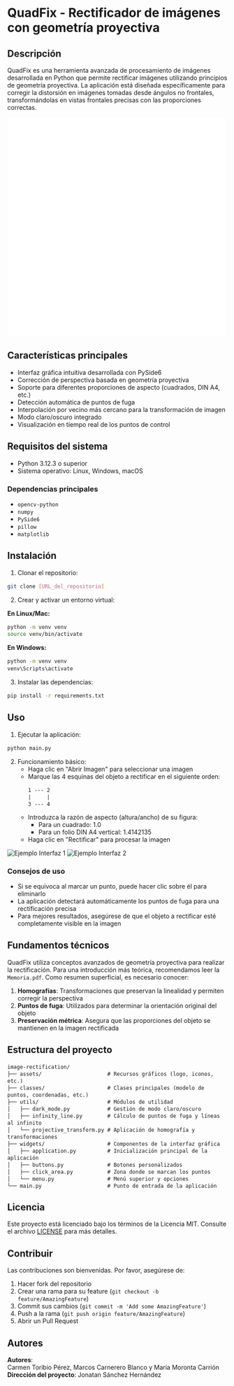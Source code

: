 # QuadFix - Rectificador de imágenes con geometría proyectiva

## Descripción
QuadFix es una herramienta avanzada de procesamiento de imágenes desarrollada en Python que permite rectificar imágenes utilizando principios de geometría proyectiva. La aplicación está diseñada específicamente para corregir la distorsión en imágenes tomadas desde ángulos no frontales, transformándolas en vistas frontales precisas con las proporciones correctas.

![Logo QuadFix](assets/Logo_Dark.png)

## Características principales
- Interfaz gráfica intuitiva desarrollada con PySide6
- Corrección de perspectiva basada en geometría proyectiva
- Soporte para diferentes proporciones de aspecto (cuadrados, DIN A4, etc.)
- Detección automática de puntos de fuga
- Interpolación por vecino más cercano para la transformación de imagen
- Modo claro/oscuro integrado
- Visualización en tiempo real de los puntos de control

## Requisitos del sistema
- Python 3.12.3 o superior
- Sistema operativo: Linux, Windows, macOS

### Dependencias principales
- `opencv-python`
- `numpy`
- `PySide6`
- `pillow`
- `matplotlib`

## Instalación

1. Clonar el repositorio:
```bash
git clone [URL_del_repositorio]
```
2. Crear y activar un entorno virtual:

**En Linux/Mac:**
```bash
python -m venv venv 
source venv/bin/activate
```
**En Windows:**
```bash
python -m venv venv
venv\Scripts\activate
```

3. Instalar las dependencias:
```bash
pip install -r requirements.txt
```


## Uso

1. Ejecutar la aplicación:
```bash
python main.py
```

2. Funcionamiento básico:
   - Haga clic en "Abrir Imagen" para seleccionar una imagen
   - Marque las 4 esquinas del objeto a rectificar en el siguiente orden:
     ```
     1 --- 2
     |     |
     3 --- 4
     ```
   - Introduzca la razón de aspecto (altura/ancho) de su figura:
     - Para un cuadrado: 1.0
     - Para un folio DIN A4 vertical: 1.4142135
   - Haga clic en "Rectificar" para procesar la imagen

![Ejemplo Interfaz 1](Memoria/Modelización/figures/4.Examples/Cuadrado/Vinilo1.png)
![Ejemplo Interfaz 2](Memoria/Modelización/figures/4.Examples/Cuadrado/Vinilo2.png)


### Consejos de uso
- Si se equivoca al marcar un punto, puede hacer clic sobre él para eliminarlo
- La aplicación detectará automáticamente los puntos de fuga para una rectificación precisa
- Para mejores resultados, asegúrese de que el objeto a rectificar esté completamente visible en la imagen

## Fundamentos técnicos

QuadFix utiliza conceptos avanzados de geometría proyectiva para realizar la rectificación. Para una introducción más teórica, recomendamos leer la `Memoria.pdf`. Como resumen superficial, es necesario conocer:

1. **Homografías**: Transformaciones que preservan la linealidad y permiten corregir la perspectiva
2. **Puntos de fuga**: Utilizados para determinar la orientación original del objeto
3. **Preservación métrica**: Asegura que las proporciones del objeto se mantienen en la imagen rectificada

## Estructura del proyecto
```
image-rectification/
├── assets/                     # Recursos gráficos (logo, iconos, etc.)
├── classes/                    # Clases principales (modelo de puntos, coordenadas, etc.)
├── utils/                      # Módulos de utilidad
│   ├── dark_mode.py            # Gestión de modo claro/oscuro
│   ├── infinity_line.py        # Cálculo de puntos de fuga y líneas al infinito
│   └── projective_transform.py # Aplicación de homografía y transformaciones
├── widgets/                    # Componentes de la interfaz gráfica
│   ├── application.py          # Inicialización principal de la aplicación
│   ├── buttons.py              # Botones personalizados
│   ├── click_area.py           # Zona donde se marcan los puntos
│   └── menu.py                 # Menú superior y opciones
└── main.py                     # Punto de entrada de la aplicación
```

## Licencia
Este proyecto está licenciado bajo los términos de la Licencia MIT. Consulte el archivo [LICENSE](LICENSE) para más detalles.

## Contribuir
Las contribuciones son bienvenidas. Por favor, asegúrese de:
1. Hacer fork del repositorio
2. Crear una rama para su feature (`git checkout -b feature/AmazingFeature`)
3. Commit sus cambios (`git commit -m 'Add some AmazingFeature'`)
4. Push a la rama (`git push origin feature/AmazingFeature`)
5. Abrir un Pull Request

## Autores
**Autores**:  
Carmen Toribio Pérez, Marcos Carnerero Blanco y María Moronta Carrión  
**Dirección del proyecto**: Jonatan Sánchez Hernández
